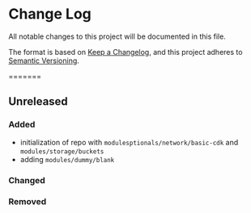 # Change Log

All notable changes to this project will be documented in this file.

The format is based on [Keep a Changelog](https://keepachangelog.com/en/1.0.0/),
and this project adheres to [Semantic Versioning](https://semver.org/spec/v2.0.0.html).

=======
## Unreleased

### **Added**
- initialization of repo with `modulesptionals/network/basic-cdk` and `modules/storage/buckets`
- adding `modules/dummy/blank`

### **Changed**

### **Removed**



